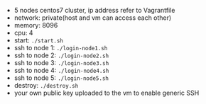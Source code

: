 - 5 nodes centos7 cluster, ip address refer to Vagrantfile
- network: private(host and vm can access each other)
- memory: 8096
- cpu: 4
- start: `./start.sh`
- ssh to node 1:  `./login-node1.sh`
- ssh to node 2:  `./login-node2.sh`
- ssh to node 3:  `./login-node3.sh`
- ssh to node 4:  `./login-node4.sh`
- ssh to node 5:  `./login-node5.sh`
- destroy: `./destroy.sh`
- your own public key uploaded to the vm to enable generic SSH